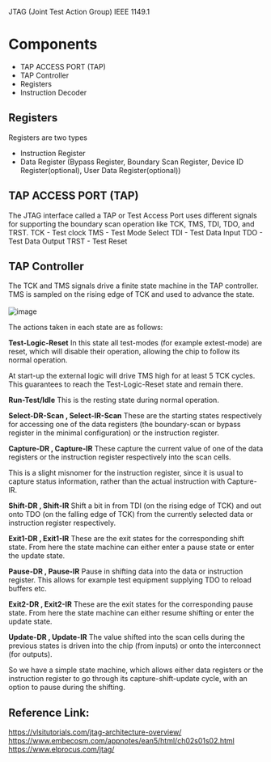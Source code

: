 JTAG (Joint Test Action Group) IEEE 1149.1

# Components
- TAP ACCESS PORT (TAP)
- TAP Controller
- Registers
- Instruction Decoder

## Registers
Registers are two types
- Instruction Register
- Data Register (Bypass Register, Boundary Scan Register, Device ID Register(optional), User Data Register(optional))

## TAP ACCESS PORT (TAP)
The JTAG interface called a TAP or Test Access Port uses different signals for supporting the boundary scan operation like TCK, TMS, TDI, TDO, and TRST.
TCK - Test clock
TMS - Test Mode Select
TDI - Test Data Input
TDO - Test Data Output
TRST - Test Reset

## TAP Controller
The TCK and TMS signals drive a finite state machine in the TAP controller. TMS is sampled on the rising edge of TCK and used to advance the state.
<br />
<br />
![image](https://github.com/MuntasirBabul/DFT/assets/100906324/6f9d52a3-523f-4b61-b32b-ae8e4b3c0126)
<br />

The actions taken in each state are as follows:

**Test-Logic-Reset**
In this state all test-modes (for example extest-mode) are reset, which will disable their operation, allowing the chip to follow its normal operation.

At start-up the external logic will drive TMS high for at least 5 TCK cycles. This guarantees to reach the Test-Logic-Reset state and remain there.

**Run-Test/Idle**
This is the resting state during normal operation.

**Select-DR-Scan , Select-IR-Scan**
These are the starting states respectively for accessing one of the data registers (the boundary-scan or bypass register in the minimal configuration) or the instruction register.

**Capture-DR , Capture-IR**
These capture the current value of one of the data registers or the instruction register respectively into the scan cells.

This is a slight misnomer for the instruction register, since it is usual to capture status information, rather than the actual instruction with Capture-IR.

**Shift-DR , Shift-IR**
Shift a bit in from TDI (on the rising edge of TCK) and out onto TDO (on the falling edge of TCK) from the currently selected data or instruction register respectively.

**Exit1-DR , Exit1-IR**
These are the exit states for the corresponding shift state. From here the state machine can either enter a pause state or enter the update state.

**Pause-DR , Pause-IR**
Pause in shifting data into the data or instruction register. This allows for example test equipment supplying TDO to reload buffers etc.

**Exit2-DR , Exit2-IR**
These are the exit states for the corresponding pause state. From here the state machine can either resume shifting or enter the update state.

**Update-DR , Update-IR**
The value shifted into the scan cells during the previous states is driven into the chip (from inputs) or onto the interconnect (for outputs).

So we have a simple state machine, which allows either data registers or the instruction register to go through its capture-shift-update cycle, with an option to pause during the shifting.
 
## Reference Link:
https://vlsitutorials.com/jtag-architecture-overview/
https://www.embecosm.com/appnotes/ean5/html/ch02s01s02.html
https://www.elprocus.com/jtag/
